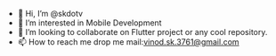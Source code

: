 - 👋 Hi, I’m @skdotv
- 👀 I’m interested in Mobile Development
- 💞️ I’m looking to collaborate on Flutter project or any cool repository.
- 📫 How to reach me drop me mail:vinod.sk.3761@gmail.com

<!---
skdotv/skdotv is a ✨ special ✨ repository because its `README.md` (this file) appears on your GitHub profile.
You can click the Preview link to take a look at your changes.
--->
